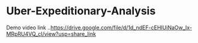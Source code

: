 # Uber-Expeditionary-Analysis


Demo video link ..https://drive.google.com/file/d/1d_ndEF-cEHIUiNaOw_Ix-MRpRU4VQ_cI/view?usp=share_link
